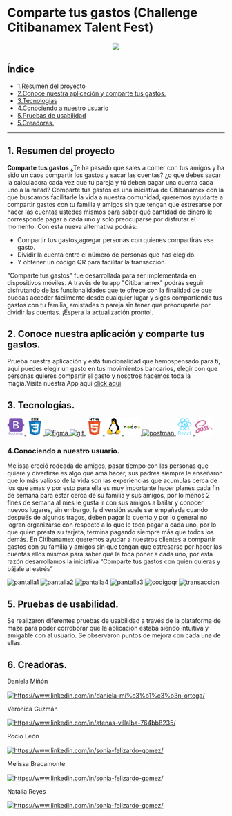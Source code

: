 # Comparte tus gastos (Challenge Citibanamex Talent Fest)
<p align="center"><img src="https://user-images.githubusercontent.com/97549677/186753875-879504de-7b31-4155-8839-54a97f507b32.png"/> </p>

## Índice

* [1.Resumen del proyecto](#1-resumen-del-proyecto)
* [2.Conoce nuestra aplicación y comparte tus gastos.](#2-conoce-nuestra-aplicacion-y-comparte-tus-gastos)
* [3.Tecnologías](#3-tecnologías)
* [4.Conociendo a nuestro usuario ](#4-prototipos)
* [5.Pruebas de usabilidad ](#4-pruebas-de-usabilidad)
* [5.Creadoras.](5-creadoras)

***

## 1. Resumen del proyecto
**Comparte tus gastos** ¿Te ha pasado que sales a comer  con tus amigos y ha sido un caos compartir los gastos y sacar las cuentas? ¿o que debes sacar la calculadora cada vez que tu pareja y tú deben pagar una cuenta cada uno a la mitad? Comparte tus gastos es una iniciativa de Citibanamex con la que buscamos facilitarle la vida a nuestra comunidad, queremos ayudarte a compartir gastos con tu familia y amigos sin que tengan que estresarse por hacer las cuentas ustedes mismos para saber qué cantidad de dinero le corresponde pagar a cada uno y solo preocuparse por disfrutar el momento. Con esta nueva alternativa podrás: 
* Compartir tus gastos,agregar personas con quienes compartirás ese gasto.
* Dividir la cuenta entre el número de personas que has elegido. 
* Y obtener un código QR para facilitar la transacción.

 "Comparte tus gastos" fue desarrollada para ser implementada en dispositivos móviles. A través de tu app "Citibanamex" podrás seguir disfrutando de las funcionalidades que te ofrece  con la finalidad de que puedas acceder fácilmente desde cualquier lugar y sigas compartiendo tus gastos con tu familia, amistades o pareja sin tener que preocuparte por dividir las cuentas. ¡Espera la actualización pronto!. 





## 2. Conoce nuestra aplicación y comparte tus gastos.
 Prueba nuestra aplicación y está funcionalidad que hemospensado para ti, aqui puedes elegir un gasto en tus movimientos bancarios, elegir con que personas quieres compartir el gasto y nosotros hacemos toda la magia.Visita nuestra App aquí [click aqui ](https://citibanamex-app.vercel.app/)






## 3. Tecnologías.

<p align="left"> <a href="https://getbootstrap.com" target="_blank" rel="noreferrer"> <img src="https://raw.githubusercontent.com/devicons/devicon/master/icons/bootstrap/bootstrap-plain-wordmark.svg" alt="bootstrap" width="40" height="40"/> </a> <a href="https://www.w3schools.com/css/" target="_blank" rel="noreferrer"> <img src="https://raw.githubusercontent.com/devicons/devicon/master/icons/css3/css3-original-wordmark.svg" alt="css3" width="40" height="40"/> </a> <a href="https://www.figma.com/" target="_blank" rel="noreferrer"> <img src="https://www.vectorlogo.zone/logos/figma/figma-icon.svg" alt="figma" width="40" height="40"/> </a> <a href="https://git-scm.com/" target="_blank" rel="noreferrer"> <img src="https://www.vectorlogo.zone/logos/git-scm/git-scm-icon.svg" alt="git" width="40" height="40"/> </a> <a href="https://www.w3.org/html/" target="_blank" rel="noreferrer"> <img src="https://raw.githubusercontent.com/devicons/devicon/master/icons/html5/html5-original-wordmark.svg" alt="html5" width="40" height="40"/> </a> <a href="https://www.linux.org/" target="_blank" rel="noreferrer"> <img src="https://raw.githubusercontent.com/devicons/devicon/master/icons/linux/linux-original.svg" alt="linux" width="40" height="40"/> </a> <a href="https://nodejs.org" target="_blank" rel="noreferrer"> <img src="https://raw.githubusercontent.com/devicons/devicon/master/icons/nodejs/nodejs-original-wordmark.svg" alt="nodejs" width="40" height="40"/> </a> <a href="https://postman.com" target="_blank" rel="noreferrer"> <img src="https://www.vectorlogo.zone/logos/getpostman/getpostman-icon.svg" alt="postman" width="40" height="40"/> </a> <a href="https://reactjs.org/" target="_blank" rel="noreferrer"> <img src="https://raw.githubusercontent.com/devicons/devicon/master/icons/react/react-original-wordmark.svg" alt="react" width="40" height="40"/> </a> <a href="https://sass-lang.com" target="_blank" rel="noreferrer"> <img src="https://raw.githubusercontent.com/devicons/devicon/master/icons/sass/sass-original.svg" alt="sass" width="40" height="40"/> </a> </p>




### 4.Conociendo a nuestro usuario.
Melissa creció rodeada de amigos, pasar tiempo con las personas que quiere y divertirse es algo que ama hacer, sus padres siempre le enseñaron que lo más valioso de la vida son las experiencias que acumulas cerca de los que amas y por esto para ella es muy importante hacer planes cada fin de semana para estar cerca de su familia y sus amigos, por lo menos 2 fines de semana al mes le gusta ir con sus amigos a bailar y conocer nuevos lugares, sin embargo, la diversión suele ser empañada cuando después de algunos tragos, deben pagar la cuenta y por lo general no logran organizarse con respecto a lo que le toca pagar a cada uno, por lo que quien presta su tarjeta, termina pagando siempre más que todos los demás. 
En Citibanamex queremos ayudar a nuestros clientes a compartir gastos con su familia y amigos sin que tengan que estresarse por hacer las cuentas ellos mismos para saber qué le toca poner a cada uno, por esta razón desarrollamos la iniciativa “Comparte tus gastos con quien quieras y bájale al estrés” 


![pantalla1](https://user-images.githubusercontent.com/97549677/186747029-03e4559c-64d6-4a19-a827-250c83514b7c.png)
![pantalla2](https://user-images.githubusercontent.com/97549677/186747758-9c3791e0-8bf7-48ba-a4db-6ec03e0be7d3.png)
![pantalla4](https://user-images.githubusercontent.com/97549677/186747178-81efcb64-684a-4b0f-8416-c5ce07128b9c.png)
![pantalla3](https://user-images.githubusercontent.com/97549677/186747362-5d63363a-b618-4b2e-abad-35de13764adb.png)
![codigoqr](https://user-images.githubusercontent.com/97549677/186750386-a1e4a6af-e054-4328-ba30-365cf6473373.png)
![transaccion](https://user-images.githubusercontent.com/97549677/186748372-0a21e737-251f-4863-b120-fb483853fdd8.png)




## 5. Pruebas de usabilidad.
Se realizaron diferentes pruebas de usabilidad a través de la plataforma de maze para poder corroborar que la aplicación estaba siendo intuitiva y amigable con al usuario.
Se observaron puntos de mejora con cada una de ellas.




 ## 6. Creadoras.
 
 Daniela Miñón
<p align="left">
<a href="https://www.linkedin.com/in/daniela-mi%C3%B1%C3%B3n-ortega/" target="blank"><img align="center" src="https://raw.githubusercontent.com/rahuldkjain/github-profile-readme-generator/master/src/images/icons/Social/linked-in-alt.svg" alt="https://www.linkedin.com/in/daniela-mi%c3%b1%c3%b3n-ortega/" height="30" width="40" /></a>
</p>

 Verónica Guzmán
<p align="left">
<a href="https://www.linkedin.com/in/veroguzrob/" target="blank"><img align="center" src="https://raw.githubusercontent.com/rahuldkjain/github-profile-readme-generator/master/src/images/icons/Social/linked-in-alt.svg" alt="https://www.linkedin.com/in/atenas-villalba-764bb8235/"  height="30" width="40" /></a>
</p>


Rocío León

<p align="left">
<a href="https://www.linkedin.com/in/rocioleon001/" target="blank"><img align="center" src="https://raw.githubusercontent.com/rahuldkjain/github-profile-readme-generator/master/src/images/icons/Social/linked-in-alt.svg" alt="https://www.linkedin.com/in/sonia-felizardo-gomez/" height="30" width="40" /></a>
</p>


Melissa Bracamonte

<p align="left">
<a href="https://www.linkedin.com/in/bracamontemelissa/" target="blank"><img align="center" src="https://raw.githubusercontent.com/rahuldkjain/github-profile-readme-generator/master/src/images/icons/Social/linked-in-alt.svg" alt="https://www.linkedin.com/in/sonia-felizardo-gomez/" height="30" width="40" /></a>
</p>


Natalia Reyes

<p align="left">
<a href="https://www.linkedin.com/in/natalia-reyes-altamirano/" target="blank"><img align="center" src="https://raw.githubusercontent.com/rahuldkjain/github-profile-readme-generator/master/src/images/icons/Social/linked-in-alt.svg" alt="https://www.linkedin.com/in/sonia-felizardo-gomez/" height="30" width="40" /></a>
</p>

